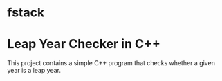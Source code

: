 # fstack

# Leap Year Checker in C++

This project contains a simple C++ program that checks whether a given year is a leap year.
